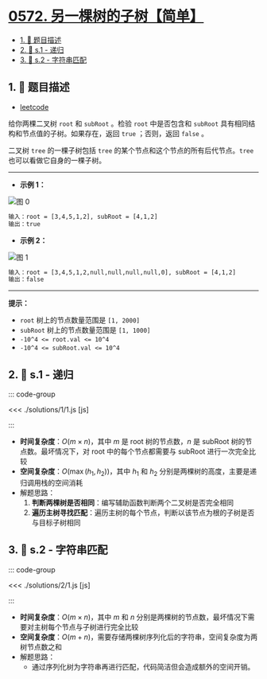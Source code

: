 # [0572. 另一棵树的子树【简单】](https://github.com/tnotesjs/TNotes.leetcode/tree/main/notes/0572.%20%E5%8F%A6%E4%B8%80%E6%A3%B5%E6%A0%91%E7%9A%84%E5%AD%90%E6%A0%91%E3%80%90%E7%AE%80%E5%8D%95%E3%80%91)

<!-- region:toc -->

- [1. 📝 题目描述](#1--题目描述)
- [2. 🎯 s.1 - 递归](#2--s1---递归)
- [3. 🎯 s.2 - 字符串匹配](#3--s2---字符串匹配)

<!-- endregion:toc -->

## 1. 📝 题目描述

- [leetcode](https://leetcode.cn/problems/subtree-of-another-tree/)

给你两棵二叉树 `root` 和 `subRoot` 。检验 `root` 中是否包含和 `subRoot` 具有相同结构和节点值的子树。如果存在，返回 `true` ；否则，返回 `false` 。

二叉树 `tree` 的一棵子树包括 `tree` 的某个节点和这个节点的所有后代节点。`tree` 也可以看做它自身的一棵子树。

---

- **示例 1：**

![图 0](https://cdn.jsdelivr.net/gh/tnotesjs/imgs@main/2025-09-12-17-36-33.png)

```txt
输入：root = [3,4,5,1,2], subRoot = [4,1,2]
输出：true
```

- **示例 2：**

![图 1](https://cdn.jsdelivr.net/gh/tnotesjs/imgs@main/2025-09-12-17-36-37.png)

```txt
输入：root = [3,4,5,1,2,null,null,null,null,0], subRoot = [4,1,2]
输出：false
```

---

**提示：**

- `root` 树上的节点数量范围是 `[1, 2000]`
- `subRoot` 树上的节点数量范围是 `[1, 1000]`
- `-10^4 <= root.val <= 10^4`
- `-10^4 <= subRoot.val <= 10^4`

## 2. 🎯 s.1 - 递归

::: code-group

<<< ./solutions/1/1.js [js]

:::

- **时间复杂度**：$O(m \times n)$，其中 $m$ 是 root 树的节点数，$n$ 是 subRoot 树的节点数。最坏情况下，对 root 中的每个节点都需要与 subRoot 进行一次完全比较
- **空间复杂度**：$O(\max(h_1, h_2))$，其中 $h_1$ 和 $h_2$ 分别是两棵树的高度，主要是递归调用栈的空间消耗
- 解题思路：
  1. **判断两棵树是否相同**：编写辅助函数判断两个二叉树是否完全相同
  2. **遍历主树寻找匹配**：遍历主树的每个节点，判断以该节点为根的子树是否与目标子树相同

## 3. 🎯 s.2 - 字符串匹配

::: code-group

<<< ./solutions/2/1.js [js]

:::

- **时间复杂度**：$O(m \times n)$，其中 $m$ 和 $n$ 分别是两棵树的节点数，最坏情况下需要对主树每个节点与子树进行完全比较
- **空间复杂度**：$O(m + n)$，需要存储两棵树序列化后的字符串，空间复杂度为两树节点数之和
- 解题思路：
  - 通过序列化树为字符串再进行匹配，代码简洁但会造成额外的空间开销。
